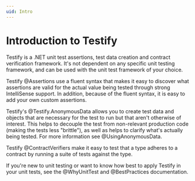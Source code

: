 ```yaml
---
uid: Intro
---
```


# Introduction to Testify

Testify is a .NET unit test assertions, test data creation and contract verification framework. It's not
dependent on any specific unit testing framework, and can be used with the unit test framework of your choice.

Testify @Assertions use a fluent syntax that makes it easy to discover what assertions are valid for the actual
value being tested through strong IntelliSense support. In addition, because of the fluent syntax, it is easy to
add your own custom assertions.

Testify's @Testify.AnonymousData allows you to create test data and objects that are necessary for the test to run but
that aren't otherwise of interest. This helps to decouple the test from non-relevant production code (making the tests
less "brittle"), as well as helps to clarify what's actually being tested. For more information see @UsingAnonymousData.

Testify @ContractVerifiers make it easy to test that a type adheres to a contract by running a suite of tests against
the type.

If you're new to unit testing or want to know how best to apply Testify in your unit tests, see the @WhyUnitTest and
@BestPractices documentation.
